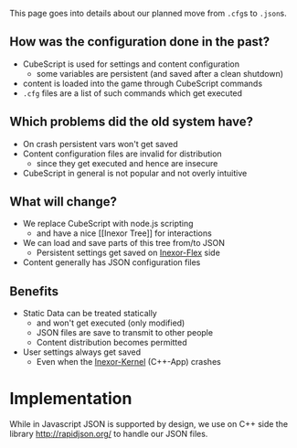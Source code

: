 This page goes into details about our planned move from `.cfg`s to `.json`s.

## How was the configuration done in the past?

* CubeScript is used for settings and content configuration
  * some variables are persistent (and saved after a clean shutdown)
* content is loaded into the game through CubeScript commands
* `.cfg` files are a list of such commands which get executed

## Which problems did the old system have?

* On crash persistent vars won't get saved
* Content configuration files are invalid for distribution
  * since they get executed and hence are insecure
* CubeScript in general is not popular and not overly intuitive

## What will change?

* We replace CubeScript with node.js scripting
  * and have a nice [[Inexor Tree]] for interactions
* We can load and save parts of this tree from/to JSON
  * Persistent settings get saved on [Inexor-Flex](https://github.com/inexorgame/code/wiki/Overall-Architecture) side
* Content generally has JSON configuration files

## Benefits

* Static Data can be treated statically
  * and won't get executed (only modified)
  * JSON files are save to transmit to other people
  * Content distribution becomes permitted
* User settings always get saved
  * Even when the [Inexor-Kernel](https://github.com/inexorgame/code/wiki/Overall-Architecture) (C++-App) crashes


# Implementation

While in Javascript JSON is supported by design, we use on C++ side the library http://rapidjson.org/ to handle our JSON files.
